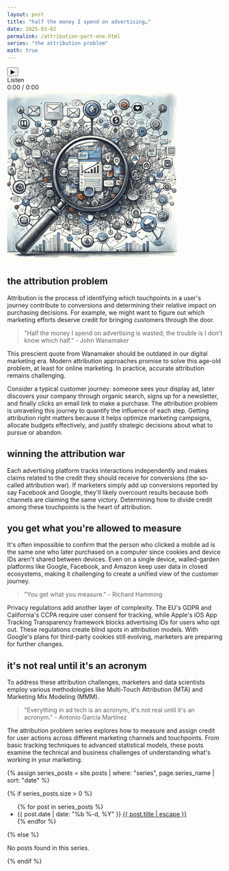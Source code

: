 ```yaml
---
layout: post
title: "half the money I spend on advertising…"
date: 2025-03-02
permalink: /attribution-part-one.html
series: "the attribution problem"
math: true
---
```


<!-- Enhanced audio player with progress bar and time display -->
<div class="audio-container">
  <audio id="attribution-audio" preload="metadata">
    <source src="/assets/audio/attribution-podcast.mp3" type="audio/mpeg">
    Your browser does not support the audio element.
  </audio>
  <button class="play-button" onclick="togglePlay()">
    <span class="play-icon">▶</span>
    <span class="pause-icon" style="display: none;">❚❚</span>
  </button>
  <div class="audio-controls">
    <span class="listen-text">Listen</span>
    <div class="progress-container">
      <div class="progress-bar">
        <div class="progress-fill"></div>
      </div>
      <div class="time-display">
        <span class="current-time">0:00</span>
        <span class="time-separator">/</span>
        <span class="total-time">0:00</span>
      </div>
    </div>
  </div>
</div>

<script>
  document.addEventListener('DOMContentLoaded', function() {
    var audio = document.getElementById('attribution-audio');
    var playIcon = document.querySelector('.play-icon');
    var pauseIcon = document.querySelector('.pause-icon');
    var progressFill = document.querySelector('.progress-fill');
    var currentTimeDisplay = document.querySelector('.current-time');
    var totalTimeDisplay = document.querySelector('.total-time');
    var progressBar = document.querySelector('.progress-bar');
    
    // Format time in MM:SS
    function formatTime(seconds) {
      var minutes = Math.floor(seconds / 60);
      var remainingSeconds = Math.floor(seconds % 60);
      return minutes + ':' + (remainingSeconds < 10 ? '0' : '') + remainingSeconds;
    }
    
    // Update progress bar and time display
    audio.addEventListener('timeupdate', function() {
      var percent = (audio.currentTime / audio.duration) * 100;
      progressFill.style.width = percent + '%';
      currentTimeDisplay.textContent = formatTime(audio.currentTime);
    });
    
    // Set total time once metadata is loaded
    audio.addEventListener('loadedmetadata', function() {
      totalTimeDisplay.textContent = formatTime(audio.duration);
    });
    
    // Allow seeking when clicking on progress bar
    progressBar.addEventListener('click', function(e) {
      var rect = progressBar.getBoundingClientRect();
      var pos = (e.clientX - rect.left) / progressBar.offsetWidth;
      audio.currentTime = pos * audio.duration;
    });
    
    // Handle playback end
    audio.addEventListener('ended', function() {
      playIcon.style.display = 'inline-block';
      pauseIcon.style.display = 'none';
      progressFill.style.width = '0%';
      audio.currentTime = 0;
    });
  });
  
  function togglePlay() {
    var audio = document.getElementById('attribution-audio');
    var playIcon = document.querySelector('.play-icon');
    var pauseIcon = document.querySelector('.pause-icon');
    
    if (audio.paused) {
      audio.play();
      playIcon.style.display = 'none';
      pauseIcon.style.display = 'inline-block';
    } else {
      audio.pause();
      playIcon.style.display = 'inline-block';
      pauseIcon.style.display = 'none';
    }
  }
</script>

<img src="/assets/images/attribution_one.webp" alt="random tech/attribution inspired images" width="400" class="feature-image">

## **the attribution problem**

Attribution is the process of identifying which touchpoints in a user's journey contribute to conversions and determining their relative impact on purchasing decisions. For example, we might want to figure out which marketing efforts deserve credit for bringing customers through the door.

> "Half the money I spend on advertising is wasted; the trouble is I don't know which half." - John Wanamaker

This prescient quote from Wanamaker should be outdated in our digital marketing era. Modern attribution approaches promise to solve this age-old problem, at least for online marketing. In practice, accurate attribution remains challenging.

Consider a typical customer journey: someone sees your display ad, later discovers your company through organic search, signs up for a newsletter, and finally clicks an email link to make a purchase. The attribution problem is unraveling this journey to quantify the influence of each step. Getting attribution right matters because it helps optimize marketing campaigns, allocate budgets effectively, and justify strategic decisions about what to pursue or abandon.

## winning the attribution war

Each advertising platform tracks interactions independently and makes claims related to the credit they should receive for conversions (the so-called attribution war). If marketers simply add up conversions reported by say Facebook and Google, they'll likely overcount results because both channels are claiming the same victory. Determining how to divide credit among these touchpoints is the heart of attribution.

## you get what you're allowed to measure

It's often impossible to confirm that the person who clicked a mobile ad is the same one who later purchased on a computer since cookies and device IDs aren't shared between devices. Even on a single device, walled-garden platforms like Google, Facebook, and Amazon keep user data in closed ecosystems, making it challenging to create a unified view of the customer journey.

> "You get what you measure." - Richard Hamming

Privacy regulations add another layer of complexity. The EU's GDPR and California's CCPA require user consent for tracking, while Apple's iOS App Tracking Transparency framework blocks advertising IDs for users who opt out. These regulations create blind spots in attribution models. With Google's plans for third-party cookies still evolving, marketers are preparing for further changes.

## it's not real until it's an acronym

To address these attribution challenges, marketers and data scientists employ various methodologies like Multi-Touch Attribution (MTA) and Marketing Mix Modeling (MMM). 

> "Everything in ad tech is an acronym, it's not real until it's an acronym." - Antonio García Martínez

<p>The attribution problem series explores how to measure and assign credit for user actions across different marketing channels and touchpoints. From basic tracking techniques to advanced statistical models, these posts examine the technical and business challenges of understanding what's working in your marketing.</p>

</div>
  
  {% assign series_posts = site.posts | where: "series", page.series_name | sort: "date" %}
  
  {% if series_posts.size > 0 %}
    <ul class="post-list">
      {% for post in series_posts %}
      <li>
        <span class="post-meta">{{ post.date | date: "%b %-d, %Y" }}</span>
        <a class="post-link" href="{{ post.url | relative_url }}">
          {{ post.title | escape }}
        </a>
      </li>
      {% endfor %}
    </ul>
  {% else %}
    <p>No posts found in this series.</p>
  {% endif %}
</div>

 

